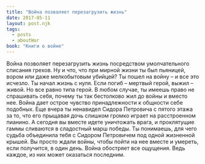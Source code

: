 ```yaml
---
title: "Война позволяет перезагрузить жизнь"
date: 2017-05-11
layout: post.njk
tags:
  - posts
  - aboutWar
book: "Книги о войне"
---
```


Война позволяет перезагрузить жизнь посредством умолчательного списания грехов. Ну и что, что при мирной жизни ты был пьяницей, вором или даже мелкобытовым убийцей? Ты пошел на войну – и все это исчезло. Ты начал жизнь с нуля. Если погиб – мертвый герой, выжил – живой. Но все равно типа герой. В любом случае, ты имеешь право не спрашивать себя, почему ты так бестолково жил до войны и вместо нее.
Война дает острое чувство принадлежности к общности себе подобных. Еще вчера ты ненавидел Сидора Петровича с пятого этажа за то, что его прыщавая дочь слишком громко играет на расстроенном пианино. А сегодня вы вместе идете уничтожать врага, и проклятущие гаммы сливаются в сладостный марш победы. Ты понимаешь, для чего судьба объединила тебя с Сидором Петровичем под одной жизненной крышей. Вы просто ждали войны, чтобы пойти на нее вместе и умереть, если получится, в один день.
Война обостряет все ощущения. Ведь каждое, из них может оказаться последним.
